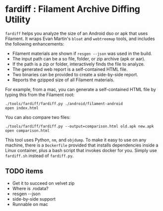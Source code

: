 # fardiff : Filament Archive Diffing Utility

`fardiff` helps you analyze the size of an Android dso or apk that uses Filament. It wraps Evan
Martin's `bloat` and `webtreemap` tools, and includes the following enhancements:

- Filament materials are shown if `resgen --json` was used in the build.
- The input path can be a so file, folder, or zip archive (apk or aar).
- If the path is a zip or folder, interactively finds the file to analyze.
- The generated web report is a self-contained HTML file.
- Two binaries can be provided to create a side-by-side report.
- Reports the gzipped size of all Filament materials.

For example, from a mac, you can generate a self-contained HTML file
by typing this from the Filament root:

    ./tools/fardiff/fardiff.py ./android/filament-android
    open index.html

You can also compare two files:

    ./tools/fardiff/fardiff.py --output=comparison.html old.apk new.apk
    open comparison.html

This tool uses Python, `nm`, and `objdump`. To make it easy to use on any machine, there is a
`Dockerfile` provided that installs dependencies inside a Linux container, plus a bash
script that invokes docker for you. Simply use `fardiff.sh` instead of `fardiff.py`.

## TODO items

- Get it to succeed on velvet zip
- Where is .rodata?
- resgen --json
- side-by-side support
- Runnable on mac
